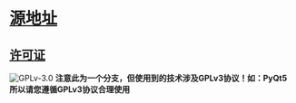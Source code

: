 # [源地址](https://github.com/complex31/AvatarIconModPack)
## [许可证](https://www.gnu.org/licenses/gpl-3.0.html)
![GPLv-3.0](https://www.gnu.org/graphics/gplv3-or-later.png)
**注意此为一个分支，但使用到的技术涉及GPLv3协议！如：PyQt5**  
**所以请您遵循GPLv3协议合理使用**
